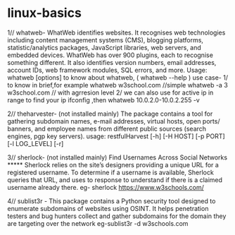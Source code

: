 # linux-basics
1//  whatweb-
        WhatWeb identifies websites. It recognises web technologies including content management systems (CMS), blogging platforms, statistic/analytics packages, JavaScript libraries, web servers, and embedded devices.
        WhatWeb has over 900 plugins, each to recognise something different. It also identifies version numbers, email addresses, account IDs, web framework modules, SQL errors, and more.
           Usage: whatweb [options] <URLs>
           to know about whatweb, (  whatweb --help  )
           use case-
              1/ to know in brief,for example
                whatweb w3school.com    //simple
                whatweb -a 3 w3school.com  // with agrresion level
              2/ we can also use for active ip in range
                to find your ip
                  ifconfig ,then
                whatweb 10.0.2.0-10.0.2.255 -v

2//  theharvester-  (not installed mainly)
        The package contains a tool for gathering subdomain names, e-mail addresses, virtual hosts, open ports/ banners, and employee names from different public sources (search engines, pgp key servers).
              usage: restfulHarvest [-h] [-H HOST] [-p PORT] [-l LOG_LEVEL] [-r]
 
3// sherlock-         (not installed mainly)
        Find Usernames Across Social Networks *****
        Sherlock relies on the site’s designers providing a unique URL for a registered username. To determine if a username is available, Sherlock queries that URL, and uses to response to understand if there is a claimed username already there.
      eg- sherlock https://www.w3schools.com/

4// sublist3r -
         This package contains a Python security tool designed to enumerate subdomains of websites using OSINT. It helps penetration testers and bug hunters collect and gather subdomains for the domain they are targeting over the network
      eg-sublist3r -d w3schools.com